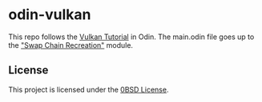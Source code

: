 # odin-vulkan
This repo follows the [Vulkan Tutorial](https://vulkan-tutorial.com/) in Odin.
The main.odin file goes up to the ["Swap Chain Recreation"](https://vulkan-tutorial.com/Drawing_a_triangle/Swap_chain_recreation) module.

## License

This project is licensed under the [0BSD License](LICENSE).